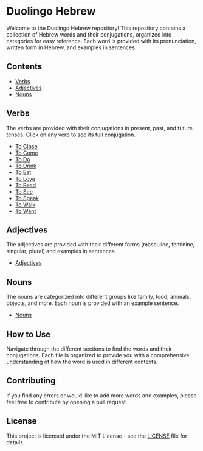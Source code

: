 # Duolingo Hebrew

Welcome to the Duolingo Hebrew repository! This repository contains a collection of Hebrew words and their conjugations, organized into categories for easy reference. Each word is provided with its pronunciation, written form in Hebrew, and examples in sentences.

## Contents

- [Verbs](#verbs)
- [Adjectives](#adjectives)
- [Nouns](#nouns)

## Verbs

The verbs are provided with their conjugations in present, past, and future tenses. Click on any verb to see its full conjugation.

- [To Close](verbs/to_close.md)
- [To Come](verbs/to_come.md)
- [To Do](verbs/to_do.md)
- [To Drink](verbs/to_drink.md)
- [To Eat](verbs/to_eat.md)
- [To Love](verbs/to_love.md)
- [To Read](verbs/to_read.md)
- [To See](verbs/to_see.md)
- [To Speak](verbs/to_speak.md)
- [To Walk](verbs/to_walk.md)
- [To Want](verbs/to_want.md)

## Adjectives

The adjectives are provided with their different forms (masculine, feminine, singular, plural) and examples in sentences.

- [Adjectives](adjectives.md)

## Nouns

The nouns are categorized into different groups like family, food, animals, objects, and more. Each noun is provided with an example sentence.

- [Nouns](nouns.md)

## How to Use

Navigate through the different sections to find the words and their conjugations. Each file is organized to provide you with a comprehensive understanding of how the word is used in different contexts.

## Contributing

If you find any errors or would like to add more words and examples, please feel free to contribute by opening a pull request.

## License

This project is licensed under the MIT License - see the [LICENSE](LICENSE) file for details.
